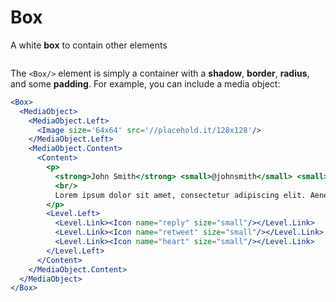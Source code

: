 # Box
A white **box** to contain other elements

```props
```
  
The `<Box/>` element is simply a container with a **shadow**, **border**, **radius**, and some **padding**. 
For example, you can include a media object:


```jsx
<Box>
  <MediaObject>
    <MediaObject.Left>
      <Image size='64x64' src='//placehold.it/128x128'/>
    </MediaObject.Left>
    <MediaObject.Content>
      <Content>
        <p>
          <strong>John Smith</strong> <small>@johnsmith</small> <small>31m</small>
          <br/>
          Lorem ipsum dolor sit amet, consectetur adipiscing elit. Aenean efficitur sit amet massa fringilla egestas. Nullam condimentum luctus turpis.          <br />
        </p>
        <Level.Left>
          <Level.Link><Icon name="reply" size="small"/></Level.Link>
          <Level.Link><Icon name="retweet" size="small"/></Level.Link>
          <Level.Link><Icon name="heart" size="small"/></Level.Link>
        </Level.Left>
      </Content>
    </MediaObject.Content>
  </MediaObject>
</Box>
```
